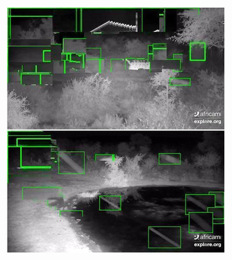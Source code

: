 ![20200619-231441-234446](in/20200619/20200619-231441-234446_0_.jpg)
![20200619-234451-000001](in/20200619/20200619-234451-000001_0_.jpg)
